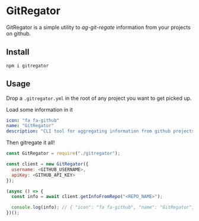 # GitRegator

GitRegator is a simple utility to _ag-git-regate_ information from your projects on github.

## Install

`npm i gitregator`

## Usage

Drop a `.gitregator.yml` in the root of any project you want to get picked up.

Load some information in it

```yaml
icon: "fa fa-github"
name: "GitRegator"
description: "CLI tool for aggregating information from github projects."
```

Then gitregate it all!
```javascript
const GitRegator = require("./gitregator");

const client = new GitRegator({
  username: <GITHUB_USERNAME>,
  apiKey: <GITHUB_API_KEY>
});

(async () => {
  const info = await client.getInfoFromRepo("<REPO_NAME>");

  console.log(info); // { "icon": "fa fa-github", "name": "GitRegator", "description": "CLI tool ..."
})();
```
